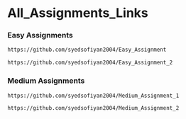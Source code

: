 # All_Assignments_Links

### **Easy Assignments**
```sh
https://github.com/syedsofiyan2004/Easy_Assignment
```
```sh
https://github.com/syedsofiyan2004/Easy_Assignment_2
```
### **Medium Assignments**
```sh
https://github.com/syedsofiyan2004/Medium_Assignment_1
```
```sh
https://github.com/syedsofiyan2004/Medium_Assignment_2
```
